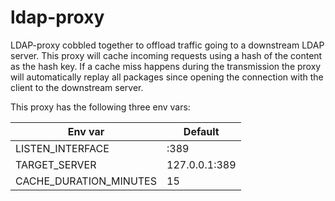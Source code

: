 # ldap-proxy

LDAP-proxy cobbled together to offload traffic going to a downstream LDAP server. This proxy will cache incoming requests using a hash of the content as the hash key. If a cache miss happens during the transmission the proxy will automatically replay all packages since opening the connection with the client to the downstream server.

This proxy has the following three env vars:

| Env var | Default |
| ----- | --- |
|LISTEN_INTERFACE| :389 |
|TARGET_SERVER | 127.0.0.1:389 |
|CACHE_DURATION_MINUTES | 15 |
